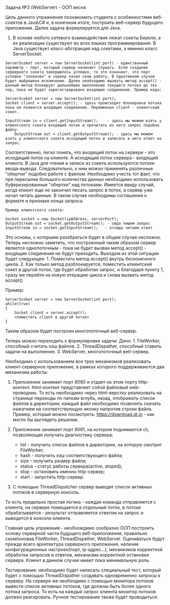 Задача №3 (WebServer) - ООП весна

Цель данного упражнения познакомить студента с особенностями веб-соектов в Java\С# и, в конечном итоге, построить веб-сервер будущего приложения. Далее задача формулируется для Java.

   1. В основе любого сетевого взаимодействия лежат сокеты Беркли, а их реализации существуют во всех языках программирования. В Java существует класс-абстракция над сокетами, а именно класс ServerSocket:

	ServerScoket server = new ServerSocket(int port) - единственный параметр - порт, который сервер начинает слушать. Если создание серверного сокета завершилось успешно, то это означает, что порт успешно "захвачен" и сервер начал свою работу. В прротивном случае будет выброшено исключение. Далее необходимо вызвать метод accept() - данный метод блокирует дальнейшее выполнение текущего потока до тех пор, пока не будет зарегистрировано входящее соединение. Пример кода:

	ServerScoket server = new ServerSocket(int port);
	Socket client = server.accept(); - здесь происходит блокировка потока пока не появится входящее соединение. Переменная client - клиентский сокет.

	InputStream in = client.getInputStream();    - здесь мы можем взять у клиентского сокета входящий поток и прочитать из него запрос подобно файлу. 
        OutputStream out = client.getOutputStream(); - здесь мы можем взять у клиентского сокета исходящий поток и записать в него ответ на запрос.

Соответственно, легко понять, что входящий поток на сервере - это исходящий поток на клиенте. А исходящий поток сервера - входящий клиента. В Java для чтения и записи из сокета используются потоки ввода-вывода. Следовательно, к ним можно применять различные "обертки" подобно работе с файлом. Необходимо учесть тот факт, что при пересылке большого количества данных необходимо использовать буферизированные "обертки" над потоками. Имеется ввиду случай, когда клиент еще не закончил писать запрос в поток, а сервер уже начал читать данные. В таком случае необходимы соглашения о формате и признаке конца запроса. 

	Пример клиентского сокета:
	
	Socket socket = new Socket(ipAddress, serverPort);
	OutputStream out = socket.getOutputStream(); - сюда пишем запрос
	InputStream in = socket.getInputStream();   - отсюда читаем ответ

Это основы, с которыми разобраться будет в общем случае несложно. Теперь несложно заметить, что построенный таким образом сервер является однопоточным - пока не будет вызван метод accept() - входящие соединения не будут приходить. Выходом из этой ситуации будет следующее:
	1. Поместить метод accept()  внутрь бесконечного цикла.
	2. Как только метод разблокируется, поместить клиентский сокет в другой поток, где будет обработан запрос, и благодаря пункту 1, сразу же перейти на новую итерацию цикла и снова вызвать метод accept()

Пример:

	ServerScoket server = new ServerSocket(int port);
	while(true)
	{
		Socket client = server.accept();
		<поместить client в другой поток> 
	}
	
Таким образом будет построен многопоточный веб-сервер. 

Теперь можно переходить к формулировке задачи:
Дано: 1. FileWorker, способный считать хэш файлов.
      2. ThreadDispather, способный ставить задачи на выполнение.
      3. WebServer, многопоточный веб-сервер.

Необходимо с использованием все трех механизмов реализовать клиент-серверное приложение, в рамках которого поддерживаются два механизма работы:
1. Приложение занимает порт 8080 и отдает на этом порту http-контент. html-контент представляет собой файловый web-проводник. То есть необходимо через html-верстку реализовать на странице переходы по папкам вглубь, назад, отображать список файлов в директории, каждый файл необходимо позволить скачать нажатием на соответствующую иконку напротив строки файла. Пример, который можно посмотреть: https://download.qt.io - как могло бы выглядеть решение.

2. Приложение занимает порт 8081, на котором поднимается cli, позволяющая получать диагностику сервера:
	- list - получить список файлов в директории, на которую смотрит FileWorker;
	- hash <filename> - получить хэш соответствующего файла;
	- size <filename> - получить размер файла;
	- status - статус работы сервера(active, stoped);
	- stop - остановить именно http-сервер;
	- start - запустить http-сервер.

3. С помощью ThreadDispatcher сервер выводит список активных потоков в серверную консоль.

То есть предельно простая логика - каждая команда отправляется с клиента, на сервере помещается в отдельный поток, в потоке обрабатывается - результат отправляется ответом на запрос и выводится в консоли клиента. 

Главная цель упражения - необхождимо сообразно ООП построить основу серверной части будущего веб-прилолжения, правильно скомпоновав FileWorker, ThreadDispather, WebServer. Оцениваться будут прежде всего архитектура серверного приложения, наличие конфигурационных настроек(порт, ip-адрес...), механизмов корректной обработки запросов и ответов, механизма корректной остановки сервера. Клиент в данном случае имеет пока минимальную роль.

Тестирование: необходимо будет написать специальный тест, который будет с помощью ThreadDispather создавать одновременно запросы к серверу. На сервере же необходимо с помощью монитора потоков вывести список активных потоков, где должны быть более одного потока запроса. То есть на каждый запрос клиента монитор потоков должен реагировать. Ручное тестирование также будет проводиться.

         
														
